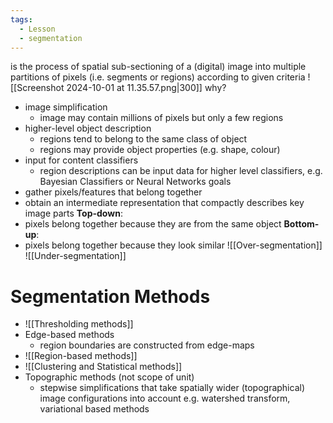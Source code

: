 ```yaml
---
tags:
  - Lesson
  - segmentation
---
```

is the process of spatial sub-sectioning of a (digital) image into multiple partitions of pixels (i.e. segments or regions) according to given criteria
![[Screenshot 2024-10-01 at 11.35.57.png|300]]
why?
- image simplification 
	- image may contain millions of pixels but only a few regions
- higher-level object description
	- regions tend to belong to the same class of object
	- regions may provide object properties (e.g. shape, colour)
- input for content classifiers
	- region descriptions can be input data for higher level classifiers, e.g. Bayesian Classifiers or Neural Networks
goals
- gather pixels/features that belong together
- obtain an intermediate representation that compactly describes key image parts
**Top-down**:
- pixels belong together because they are from the same object
**Bottom-up**:
- pixels belong together because they look similar
![[Over-segmentation]]
![[Under-segmentation]]
# Segmentation Methods
- ![[Thresholding methods]]
- Edge-based methods
	- region boundaries are constructed from edge-maps
- ![[Region-based methods]]
- ![[Clustering and Statistical methods]]
- Topographic methods (not scope of unit)
	- stepwise simplifications that take spatially wider (topographical) image configurations into account e.g. watershed transform, variational based methods